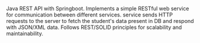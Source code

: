 Java REST API with Springboot. Implements a simple RESTful web service for communication between different services. service sends HTTP requests to the server to fetch the student's data present in DB and respond with JSON/XML data. Follows REST/SOLID principles for scalability and maintainability.
